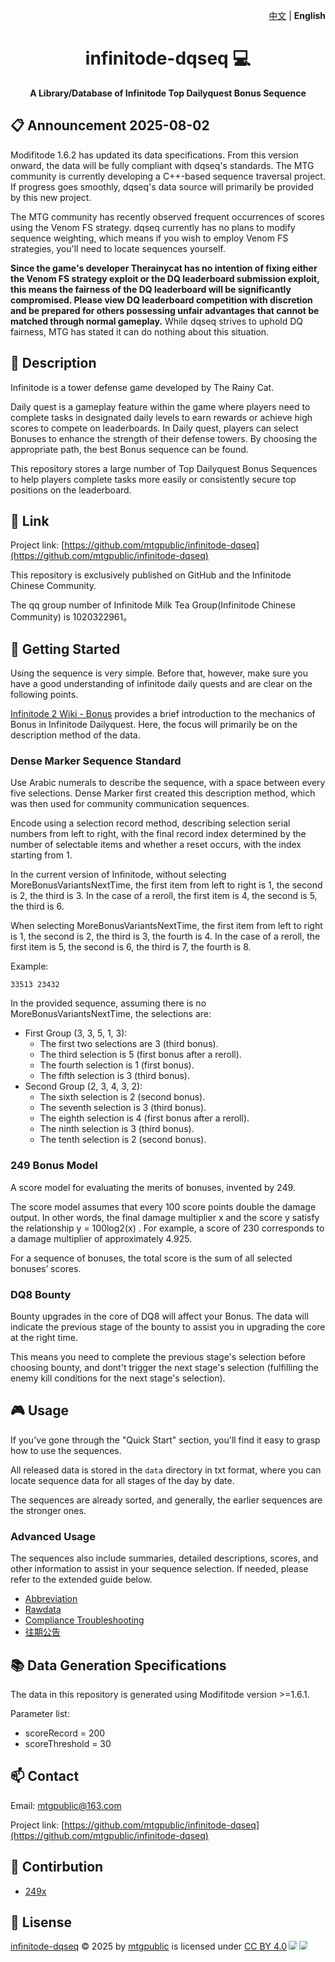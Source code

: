 <p align="right">
      <a href="https://mtgpublic.github.io/infinitode-dqseq/README.zh_CN">中文</a> | <strong>English</strong>
</p>

<h1 align="center" style="font-weight: bold;">infinitode-dqseq 💻</h1>
<p align="center" style="font-weight: bold;">A Library/Database of Infinitode Top Dailyquest Bonus Sequence</p>

## 📋︎ Announcement 2025-08-02

Modifitode 1.6.2 has updated its data specifications. From this version onward, the data will be fully compliant with dqseq's standards. The MTG community is currently developing a C++-based sequence traversal project. If progress goes smoothly, dqseq's data source will primarily be provided by this new project.

The MTG community has recently observed frequent occurrences of scores using the Venom FS strategy. dqseq currently has no plans to modify sequence weighting, which means if you wish to employ Venom FS strategies, you'll need to locate sequences yourself.

**Since the game's developer Therainycat has no intention of fixing either the Venom FS strategy exploit or the DQ leaderboard submission exploit, this means the fairness of the DQ leaderboard will be significantly compromised. Please view DQ leaderboard competition with discretion and be prepared for others possessing unfair advantages that cannot be matched through normal gameplay.** While dqseq strives to uphold DQ fairness, MTG has stated it can do nothing about this situation.

## 📌 Description

Infinitode is a tower defense game developed by The Rainy Cat.

Daily quest is a gameplay feature within the game where players need to complete tasks in designated daily levels to earn rewards or achieve high scores to compete on leaderboards. In Daily quest, players can select Bonuses to enhance the strength of their defense towers. By choosing the appropriate path, the best Bonus sequence can be found.

This repository stores a large number of Top Dailyquest Bonus Sequences to help players complete tasks more easily or consistently secure top positions on the leaderboard.

## 🔗 Link

Project link: [https://github.com/mtgpublic/infinitode-dqseq](https://github.com/mtgpublic/infinitode-dqseq)

This repository is exclusively published on GitHub and the Infinitode Chinese Community.

The qq group number of Infinitode Milk Tea Group(Infinitode Chinese Community) is 1020322961。

## 🚀 Getting Started

Using the sequence is very simple. Before that, however, make sure you have a good understanding of infinitode daily quests and are clear on the following points.

[Infinitode 2 Wiki - Bonus](https://infinitode-2.fandom.com/wiki/Bonuses) provides a brief introduction to the mechanics of Bonus in Infinitode Dailyquest. Here, the focus will primarily be on the description method of the data.

### Dense Marker Sequence Standard

Use Arabic numerals to describe the sequence, with a space between every five selections. Dense Marker first created this description method, which was then used for community communication sequences.

Encode using a selection record method, describing selection serial numbers from left to right, with the final record index determined by the number of selectable items and whether a reset occurs, with the index starting from 1.

In the current version of Infinitode, without selecting MoreBonusVariantsNextTime, the first item from left to right is 1, the second is 2, the third is 3. In the case of a reroll, the first item is 4, the second is 5, the third is 6.

When selecting MoreBonusVariantsNextTime, the first item from left to right is 1, the second is 2, the third is 3, the fourth is 4. In the case of a reroll, the first item is 5, the second is 6, the third is 7, the fourth is 8.

Example:
```
33513 23432
```

In the provided sequence, assuming there is no MoreBonusVariantsNextTime, the selections are:
- First Group (3, 3, 5, 1, 3):
  - The first two selections are 3 (third bonus).
  - The third selection is 5 (first bonus after a reroll).
  - The fourth selection is 1 (first bonus).
  - The fifth selection is 3 (third bonus).
- Second Group (2, 3, 4, 3, 2):
  - The sixth selection is 2 (second bonus).
  - The seventh selection is 3 (third bonus).
  - The eighth selection is 4 (first bonus after a reroll).
  - The ninth selection is 3 (third bonus).
  - The tenth selection is 2 (second bonus).

### 249 Bonus Model

A score model for evaluating the merits of bonuses, invented by 249.

The score model assumes that every 100 score points double the damage output. In other words, the final damage multiplier x and the score y satisfy the relationship y = 100log2(x) . For example, a score of 230 corresponds to a damage multiplier of approximately 4.925.   

For a sequence of bonuses, the total score is the sum of all selected bonuses’ scores.

### DQ8 Bounty

Bounty upgrades in the core of DQ8 will affect your Bonus. The data will indicate the previous stage of the bounty to assist you in upgrading the core at the right time.

This means you need to complete the previous stage's selection before choosing bounty, and dont't trigger the next stage's selection (fulfilling the enemy kill conditions for the next stage's selection). 

## 🎮 Usage  

If you've gone through the "Quick Start" section, you'll find it easy to grasp how to use the sequences.  

All released data is stored in the `data` directory in txt format, where you can locate sequence data for all stages of the day by date.  

The sequences are already sorted, and generally, the earlier sequences are the stronger ones.  

### Advanced Usage 

The sequences also include summaries, detailed descriptions, scores, and other information to assist in your sequence selection. If needed, please refer to the extended guide below.  

* [Abbreviation](https://mtgpublic.github.io/infinitode-dqseq/guide/Abbreviation)
* [Rawdata](https://mtgpublic.github.io/infinitode-dqseq/guide/Rawdata)
* [Compliance Troubleshooting](https://mtgpublic.github.io/infinitode-dqseq/guide/Compliance)
* [往期公告](https://mtgpublic.github.io/infinitode-dqseq/guide/Announcement)

## 📚️ Data Generation Specifications  

The data in this repository is generated using Modifitode version >=1.6.1.  

Parameter list:  
* scoreRecord = 200  
* scoreThreshold = 30  

## 📫 Contact

Email: mtgpublic@163.com

Project link: [https://github.com/mtgpublic/infinitode-dqseq](https://github.com/mtgpublic/infinitode-dqseq)

## 🤝 Contirbution

- [249x](https://github.com/249x)

## 📜 Lisense

<a href="https://github.com/mtgpublic/infinitode-dqseq">infinitode-dqseq</a> © 2025 by <a href="https://github.com/mtgpublic">mtgpublic</a> is licensed under <a href="https://creativecommons.org/licenses/by/4.0/">CC BY 4.0</a><img src="https://mirrors.creativecommons.org/presskit/icons/cc.svg" style="max-width: 1em;max-height:1em;margin-left: .2em;"><img src="https://mirrors.creativecommons.org/presskit/icons/by.svg" style="max-width: 1em;max-height:1em;margin-left: .2em;">
